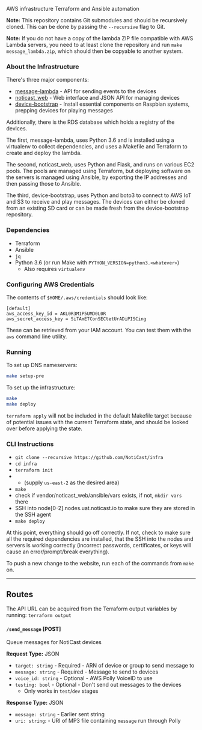 AWS infrastructure Terraform and Ansible automation

**Note:** This repository contains Git submodules and should be recursively
cloned. This can be done by passing the `--recursive` flag to Git.

**Note:** If you do not have a copy of the lambda ZIP file compatible with
AWS Lambda servers, you need to at least clone the repository and run
`make message_lambda.zip`, which should then be copyable to another system.

### About the Infrastructure

There's three major components:

- [message-lambda](https://github.com/NotiCast/message-lambda) - API for
sending events to the devices
- [noticast_web](https://github.com/NotiCast/web) - Web interface and JSON API
for managing devices
- [device-bootstrap](https://github.com/NotiCast/device-bootstrap) - Install
essential components on Raspbian systems, prepping devices for playing messages

Additionally, there is the RDS database which holds a registry of the devices.

The first, message-lambda, uses Python 3.6 and is installed using a virtualenv
to collect dependencies, and uses a Makefile and Terraform to create and
deploy the lambda.

The second, noticast_web, uses Python and Flask, and runs on various EC2 pools.
The pools are managed using Terraform, but deploying software on the servers
is managed using Ansible, by exporting the IP addresses and then passing
those to Ansible.

The third, device-bootstrap, uses Python and boto3 to connect to AWS IoT and S3
to receive and play messages. The devices can either be cloned from an existing
SD card or can be made fresh from the device-bootstrap repository.

### Dependencies

- Terraform
- Ansible
- `jq`
- Python 3.6 (or run Make with `PYTHON_VERSION=python3.<whatever>`)
  - Also requires `virtualenv`

### Configuring AWS Credentials


The contents of `$HOME/.aws/credentials` should look like:

```
[default]
aws_access_key_id = AKL0R3M1P5UMD0L0R
aws_secret_access_key = SiTAmETConSECtetUrADiPISCing
```

These can be retrieved from your IAM account. You can test them with the `aws`
command line utility.

### Running

To set up DNS nameservers:

```bash
make setup-pre
```

To set up the infrastructure:

```bash
make
make deploy
```

`terraform apply` will not be included in the default Makefile target because
of potential issues with the current Terraform state, and should be looked over
before applying the state.

### CLI Instructions

- `git clone --recursive https://github.com/NotiCast/infra`
- `cd infra`
- `terraform init`
- - (supply `us-east-2` as the desired area)
- `make`
-  check if vendor/noticast_web/ansible/vars exists, if not, `mkdir vars` there
- SSH into node[0-2].nodes.uat.noticast.io to make sure they are stored in
the SSH agent
- `make deploy`

At this point, everything should go off correctly. If not, check to make
sure all the required dependencies are installed, that the SSH into the nodes
and servers is working correctly (incorrect passwords, certificates, or keys 
will cause an error/prompt/break everything).

To push a new change to the website, run each of the commands from `make` on.

---

## Routes

The API URL can be acquired from the Terraform output variables by running:
`terraform output`

#### `/send_message` [POST]

Queue messages for NotiCast devices

**Request Type:** JSON

- `target: string` - Required - ARN of device or group to send message to
- `message: string` - Required - Message to send to devices
- `voice_id: string` - Optional - AWS Polly VoiceID to use
- `testing: bool` - Optional - Don't send out messages to the devices
  - Only works in `test`/`dev` stages

**Response Type:** JSON

- `message: string` - Earlier sent string
- `uri: string`: - URI of MP3 file containing `message` run through Polly

